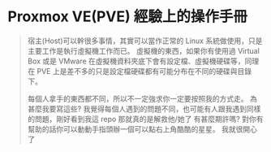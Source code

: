 # Proxmox VE(PVE) 經驗上的操作手冊

> 宿主(Host)可以幹很多事情，其實可以當作正常的 Linux 系統做使用，只是主要工作是執行虛擬機工作而已。
> 虛擬機的東西，如果你有使用過 Virtual Box 或是 VMware 在虛擬機資料夾底下會有設定檔、虛擬機硬碟等，同理在 PVE 上是差不多的只是設定檔硬碟都有可能分布在不同的硬碟與目錄下。
>
> 每個人拿手的東西都不同，所以不一定強求你一定要按照我的方式走。
> 為甚麼我要寫這些?
> 我覺得每個人遇到的問題不同，也可能有人跟我遇到同樣的問題，剛好看到我這 repo 那就真的是解救他/她了
> 有甚麼期許嗎?
> 對你有幫助的話你可以動動手指頭辦一個可以點右上角酷酷的星星。 我就很開心了

